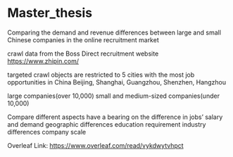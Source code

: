 # Master_thesis

Comparing the demand and revenue differences between large and small Chinese companies in the online recruitment market

crawl data from the Boss Direct recruitment website https://www.zhipin.com/

targeted crawl objects are restricted to 5 cities with the most job opportunities in China
Beijing, Shanghai, Guangzhou, Shenzhen, Hangzhou

large companies(over 10,000)
small and medium-sized companies(under 10,000)

Compare different aspects have a bearing on the difference in jobs’ salary and demand
geographic differences 
education requirement
industry differences
company scale 

Overleaf Link: https://www.overleaf.com/read/vykdwytvhpct
